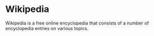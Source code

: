 # Wikipedia

Wikipedia is a free online encyclopedia that consists of a number of encyclopedia entries on various topics.